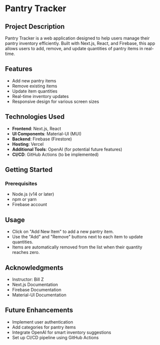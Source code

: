 # Pantry Tracker

## Project Description

Pantry Tracker is a web application designed to help users manage their pantry inventory efficiently. Built with Next.js, React, and Firebase, this app allows users to add, remove, and update quantities of pantry items in real-time.

## Features

- Add new pantry items
- Remove existing items
- Update item quantities
- Real-time inventory updates
- Responsive design for various screen sizes

## Technologies Used

- **Frontend**: Next.js, React
- **UI Components**: Material-UI (MUI)
- **Backend**: Firebase (Firestore)
- **Hosting**: Vercel
- **Additional Tools**: OpenAI (for potential future features)
- **CI/CD**: GitHub Actions (to be implemented)

## Getting Started

### Prerequisites

- Node.js (v14 or later)
- npm or yarn
- Firebase account

## Usage

- Click on "Add New Item" to add a new pantry item.
- Use the "Add" and "Remove" buttons next to each item to update quantities.
- Items are automatically removed from the list when their quantity reaches zero.

## Acknowledgments

- Instructor: Bill Z
- Next.js Documentation
- Firebase Documentation
- Material-UI Documentation

## Future Enhancements

- Implement user authentication
- Add categories for pantry items
- Integrate OpenAI for smart inventory suggestions
- Set up CI/CD pipeline using GitHub Actions
